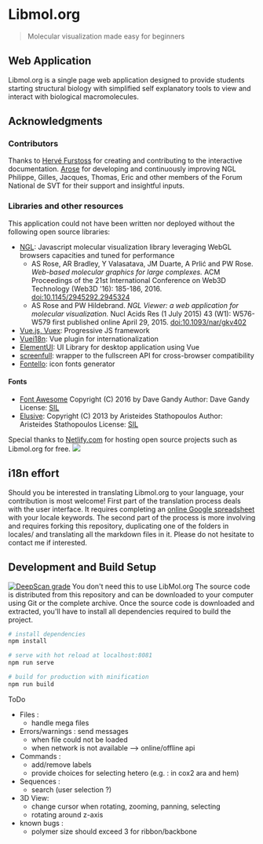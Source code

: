 # Libmol.org

> Molecular visualization made easy for beginners

## Web Application
Libmol.org is a single page web application designed to provide students starting structural biology with simplified self explanatory tools to view and interact with biological macromolecules.

## Acknowledgments
### Contributors
Thanks to [Hervé Furstoss](https://github.com/hfurstoss) for creating and contributing to the interactive documentation.
[Arose](https://github.com/arose) for developing and continuously improving NGL
Philippe, Gilles, Jacques, Thomas, Eric and other members of the Forum National de SVT for their support and insightful inputs.

### Libraries and other resources
This application could not have been written nor deployed without the following open source libraries:
- [NGL](https://github.com/arose/ngl): Javascript molecular visualization library leveraging WebGL browsers capacities and tuned for performance
  - AS Rose, AR Bradley, Y Valasatava, JM Duarte, A Prlić and PW Rose. _Web-based molecular graphics for large complexes._ ACM Proceedings of the 21st International Conference on Web3D Technology (Web3D '16): 185-186, 2016. [doi:10.1145/2945292.2945324](http://dx.doi.org/10.1145/2945292.2945324)
  - AS Rose and PW Hildebrand. _NGL Viewer: a web application for molecular visualization._ Nucl Acids Res (1 July 2015) 43 (W1): W576-W579 first published online April 29, 2015. [doi:10.1093/nar/gkv402](https://doi.org/10.1093/nar/gkv402)
- [Vue.js, Vuex](https://vuejs.org/): Progressive JS framework
- [Vuei18n](https://github.com/kazupon/vue-i18n): Vue plugin for internationalization
- [ElementUI](http://element.eleme.io/#/en-US): UI Library for desktop application using Vue
- [screenfull](https://www.npmjs.com/package/screenfull): wrapper to the fullscreen API for cross-browser compatibility
- [Fontello](http://fontello.com): icon fonts generator

#### Fonts
- [Font Awesome](http://fortawesome.github.com/Font-Awesome/)
   Copyright (C) 2016 by Dave Gandy
   Author:    Dave Gandy
   License:   [SIL](http://scripts.sil.org/OFL)
- [Elusive](http://aristeides.com/):
   Copyright (C) 2013 by Aristeides Stathopoulos
   Author:    Aristeides Stathopoulos
   License:   [SIL](http://scripts.sil.org/OFL)


Special thanks to [Netlify.com](https://www.netlify.com) for hosting open source projects such as Libmol.org for free.
<a href="https://www.netlify.com">
  <img src="https://www.netlify.com/img/global/badges/netlify-dark.svg"/>
</a>

## i18n effort
Should you be interested in translating Libmol.org to your language, your contribution is most welcome!
First part of the translation process deals with the user interface. It requires completing an [online Google spreadsheet](https://docs.google.com/spreadsheets/d/1tfpNe1SwHQ51arbPlnE6y7rDB-JKImhGICQGsMzQtes/edit?usp=sharing) with your locale keywords.
The second part of the process is more involving and requires forking this repository, duplicating one of the folders in locales/ and translating all the markdown files in it.
Please do not hesitate to contact me if interested.

## Development and Build Setup
[![DeepScan grade](https://deepscan.io/api/teams/3022/projects/4499/branches/36208/badge/grade.svg)](https://deepscan.io/dashboard#view=project&tid=3022&pid=4499&bid=36208)
You don't need this to use LibMol.org
The source code is distributed from this repository and can be downloaded to your computer using Git or the complete archive.
Once the source code is downloaded and extracted, you'll have to install all dependencies required to build the project.

``` bash
# install dependencies
npm install

# serve with hot reload at localhost:8081
npm run serve

# build for production with minification
npm run build
```

ToDo
- Files :
  - handle mega files
- Errors/warnings : send messages
  - when file could not be loaded
  - when network is not available --> online/offline api
- Commands :
  - add/remove labels
  - provide choices for selecting hetero (e.g. : in cox2 ara and hem)
- Sequences :
  - search (user selection ?)
- 3D View:
  - change cursor when rotating, zooming, panning, selecting
  - rotating around z-axis
- known bugs :
  - polymer size should exceed 3 for ribbon/backbone
